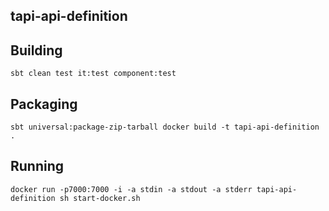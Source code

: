 ## tapi-api-definition

## Building
``
sbt clean test it:test component:test
``

## Packaging
``
sbt universal:package-zip-tarball
docker build -t tapi-api-definition .
``

## Running
``
docker run -p7000:7000 -i -a stdin -a stdout -a stderr tapi-api-definition sh start-docker.sh
``